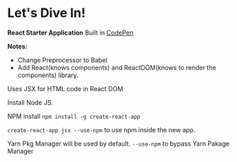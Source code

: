 # Let's Dive In!

**React Starter Application** Built in [CodePen](https://codepen.io/navinnavi19/full/gJzQJO)

**Notes:**

- Change Preprocessor to Babel
- Add React(knows components) and ReactDOM(knows to render the components) library.

Uses JSX for HTML code in React DOM

Install Node JS.

NPM install `npm install -g create-react-app`

`create-react-app jsx --use-npm` to use npm inside the new app.

Yarn Pkg Manager will be used by default.
`--use-npm` to bypass Yarn Pakage Manager
